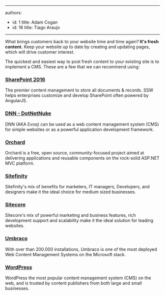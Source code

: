 

---
authors:
  - id: 1
    title: Adam Cogan
  - id: 16
    title: Tiago Araujo
---




<span class='intro'> What brings customers back to your website time and time again?<b>&#160;It's fresh content.</b> Keep your website up to date&#160;by creating and updating pages, which will drive customer interest. <br> </span>

<p>The&#160;quickest and easiest way to post fresh content to your existing site is to implement a CMS. These are a few that we can recommend using&#58;</p><h3> 
   <a href="https&#58;//www.ssw.com.au/ssw/Consulting/SharePoint.aspx">SharePoint 2016</a> <br></h3><p>The premier content management to store all documents &amp; records. SSW helps enterprises customize and develop SharePoint often powered by AngularJS.<br></p><h3> 
   <a href="https&#58;//www.ssw.com.au/ssw/Consulting/DNN-DotNetNuke.aspx">DNN - DotNetNuke</a></h3><p>DNN (AKA Evoq) can be used as a web content management system (CMS) for simple websites or as a powerful application development framework.<br></p><h3> 
   <a href="https&#58;//www.ssw.com.au/ssw/Consulting/Orchard.aspx">Orchard</a></h3><p>Orchard is a free, open source, community-focused project aimed at delivering applications and reusable components on the rock-solid ASP.NET MVC platform.<br></p><h3> 
   <a href="https&#58;//www.ssw.com.au/ssw/Consulting/Sitefinity.aspx">Sitefinity</a></h3><p>Sitefinity's mix of benefits for marketers, IT managers, Developers, and designers make it the ideal choice for medium sized businesses. <br></p><h3> 
   <a href="https&#58;//www.ssw.com.au/ssw/Consulting/Sitecore.aspx">Sitecore</a> <br></h3><p>Sitecore's mix of powerful marketing and business features, rich development support and scalability make it the ideal solution for leading websites. <br></p><h3> 
   <a href="https&#58;//www.ssw.com.au/ssw/Consulting/Umbraco.aspx">Umbraco</a></h3><p>With over than 200.000 installations, Umbraco is one of the most deployed Web Content Management Systems on the Microsoft stack. <br></p><h3> 
   <a href="https&#58;//www.ssw.com.au/ssw/Consulting/WordPress.aspx">WordPress</a><br></h3><p>WordPress the most popular content management system (CMS) on the web, and is trusted by content publishers from both large and small businesses. <br>
   <br></p>


